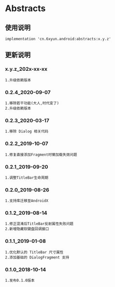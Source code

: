Abstracts
===

使用说明
---
```
implementation 'cn.6xyun.android:abstracts:x.y.z'
```

更新说明
---
### x.y.z_202x-xx-xx
    1.升级依赖版本

### 0.2.4_2020-09-07
    1.移除若干功能(大人,时代变了)
    2.升级依赖版本

### 0.2.3_2020-03-17
    1.移除 Dialog 相关代码

### 0.2.2_2019-10-07
    1.修复直接添加Fragment时懒加载失效问题

### 0.2.1_2019-09-20
    1.调整TitleBar生命周期

### 0.2.0_2019-08-26
    1.支持库迁移至AndroidX

### 0.1.2_2019-08-14
    1.修正混淆后TitleBar反射属性失败问题
    2.新增隐藏软键盘回调接口

### 0.1.1_2019-01-08
    1.优化默认的 TitleBar 尺寸属性
    2.添加基础的 DialogFragment 支持

### 0.1.0_2018-10-14
    1.发布0.1.0版本